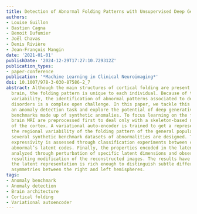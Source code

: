 ```yaml
---
title: Detection of Abnormal Folding Patterns with Unsupervised Deep Generative Models
authors:
- Louise Guillon
- Bastien Cagna
- Benoit Dufumier
- Joël Chavas
- Denis Rivière
- Jean-François Mangin
date: '2021-01-01'
publishDate: '2024-12-29T17:27:10.729312Z'
publication_types:
- paper-conference
publication: '*Machine Learning in Clinical Neuroimaging*'
doi: 10.1007/978-3-030-87586-2_7
abstract: Although the main structures of cortical folding are present in each human
  brain, the folding pattern is unique to each individual. Because of this large normal
  variability, the identification of abnormal patterns associated to developmental
  disorders is a complex open challenge. In this paper, we tackle this problem as
  an anomaly detection task and explore the potential of deep generative models using
  benchmarks made up of synthetic anomalies. To focus learning on the folding geometry,
  brain MRI are preprocessed first to deal only with a skeleton-based negative cast
  of the cortex. A variational auto-encoder is trained to get a representation of
  the regional variability of the folding pattern of the general population. Then
  several synthetic benchmark datasets of abnormalities are designed. The latent space
  expressivity is assessed through classification experiments between control’s and
  abnormal’s latent codes. Finally, the properties encoded in the latent space are
  analyzed through perturbation of specific latent dimensions and observation of the
  resulting modification of the reconstructed images. The results have shown that
  the latent representation is rich enough to distinguish subtle differences like
  asymmetries between the right and left hemispheres.
tags:
- Anomaly benchmark
- Anomaly detection
- Brain architecture
- Cortical folding
- Variational autoencoder
---
```

